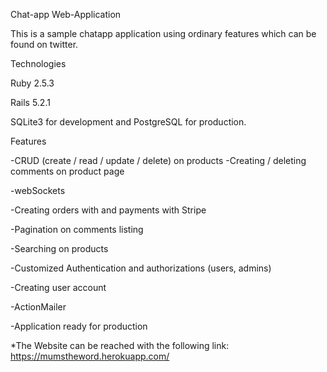 Chat-app Web-Application

  This is a sample chatapp application using ordinary features which can be found on twitter.

Technologies

  Ruby 2.5.3

  Rails 5.2.1

  SQLite3 for development and PostgreSQL for production.

Features

  -CRUD (create / read / update / delete) on products
  -Creating / deleting comments on product page

  -webSockets

  -Creating orders with and payments with Stripe

  -Pagination on comments listing

  -Searching on products

  -Customized Authentication and authorizations (users, admins)

  -Creating user account

  -ActionMailer

  -Application ready for production


*The Website can be reached with the following link: https://mumstheword.herokuapp.com/
